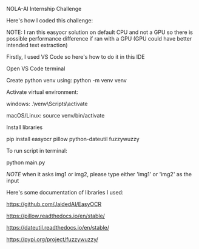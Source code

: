 NOLA-AI Internship Challenge

Here's how I coded this challenge:

NOTE: I ran this easyocr solution on default CPU and not a GPU so there is possible performance difference if ran with a GPU (GPU could have better intended text extraction)

Firstly, I used VS Code so here's how to do it in this IDE

Open VS Code terminal

Create python venv using: 
python -m venv venv

Activate virtual environment:

windows: .\venv\Scripts\activate

macOS/Linux: source venv/bin/activate

Install libraries

pip install easyocr pillow python-dateutil fuzzywuzzy

To run script in terminal:

python main.py

*NOTE* when it asks img1 or img2, please type either 'img1' or 'img2' as the input

Here's some documentation of libraries I used:

https://github.com/JaidedAI/EasyOCR

https://pillow.readthedocs.io/en/stable/

https://dateutil.readthedocs.io/en/stable/

https://pypi.org/project/fuzzywuzzy/
